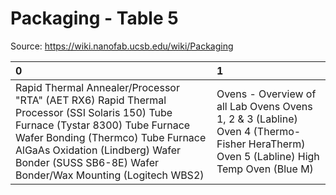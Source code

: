# Packaging - Table 5

Source: https://wiki.nanofab.ucsb.edu/wiki/Packaging

| 0                                                                                                                                                                                                                                                                        | 1                                                                                                                                    |
|:-------------------------------------------------------------------------------------------------------------------------------------------------------------------------------------------------------------------------------------------------------------------------|:-------------------------------------------------------------------------------------------------------------------------------------|
| Rapid Thermal Annealer/Processor "RTA" (AET RX6) Rapid Thermal Processor (SSI Solaris 150) Tube Furnace (Tystar 8300) Tube Furnace Wafer Bonding (Thermco) Tube Furnace AlGaAs Oxidation (Lindberg) Wafer Bonder (SUSS SB6-8E) Wafer Bonder/Wax Mounting (Logitech WBS2) | Ovens - Overview of all Lab Ovens Ovens 1, 2 & 3 (Labline) Oven 4 (Thermo-Fisher HeraTherm) Oven 5 (Labline) High Temp Oven (Blue M) |